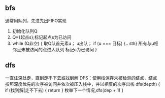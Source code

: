 ## bfs
通常用队列，先进先出FIFO实现
1. 初始化队列Q
2. Q={起点s};标记起点s为已访问
3. while (Q非空) {
    取Q队首元素u； u出队；
    if (u === 目标) {.. sth}
    所有与u相邻且未被访问的点进入队列
    标记u为已访问
}

## dfs
一直住深处走，直到走不下去或找到解
DFS：使用栈保存未被检测的结点，结点按照深度优先的次序被访问并依次被压入栈中，并以相反的次序出栈
dfs(depth) {
    if (找到解|走不下去) {
        return
    }
    枚举下一个情况,dfs(dep + 1)
}